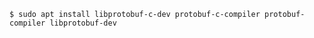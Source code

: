 ```shell-session
$ sudo apt install libprotobuf-c-dev protobuf-c-compiler protobuf-compiler libprotobuf-dev
```